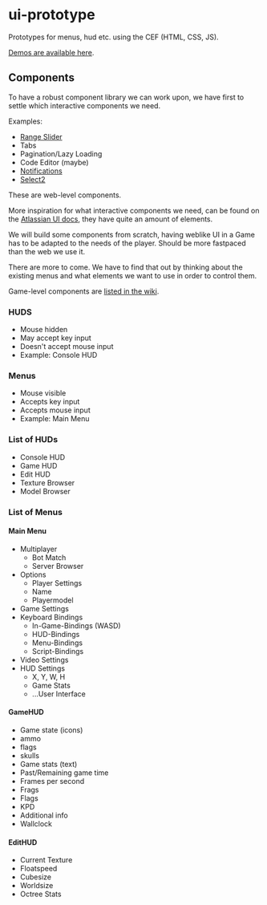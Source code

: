 ui-prototype
============

Prototypes for menus, hud etc. using the CEF (HTML, CSS, JS).

[Demos are available here](https://inexorgame.github.io/ui-prototype/).

## Components

To have a robust component library we can work upon, we have first to settle which interactive components we need.

Examples:
* [Range Slider](http://refreshless.com/nouislider/)
* Tabs
* Pagination/Lazy Loading
* Code Editor (maybe)
* [Notifications](https://docs.atlassian.com/aui/latest/docs/flag.html)
* [Select2](http://embed.plnkr.co/NXhazc3ZTe9rRCFB0iod/preview)

These are web-level components.

More inspiration for what interactive components we need, can be found on the [Atlassian UI docs](https://docs.atlassian.com/aui/latest/docs/auiselect2.html), they have quite an amount of elements.

We will build some components from scratch, having weblike UI in a Game has to be adapted to the needs of the player. Should be more fastpaced than the web we use it.

There are more to come. We have to find that out by thinking about the existing menus and what elements we want to use in order to control them.

Game-level components are [listed in the wiki](https://github.com/inexorgame/inexor-core/wiki/UI-Components).


### HUDS
* Mouse hidden
* May accept key input
* Doesn't accept mouse input
* Example: Console HUD

### Menus
* Mouse visible
* Accepts key input
* Accepts mouse input
* Example: Main Menu

### List of HUDs

* Console HUD
* Game HUD
* Edit HUD
* Texture Browser
* Model Browser

### List of Menus

#### Main Menu
 * Multiplayer
   * Bot Match
   * Server Browser
 * Options
   * Player Settings
   * Name
   * Playermodel
 * Game Settings
  * Keyboard Bindings
    * In-Game-Bindings (WASD)
    * HUD-Bindings
    * Menu-Bindings
    * Script-Bindings
  * Video Settings
  * HUD Settings
    * X, Y, W, H
    * Game Stats
    * ...User Interface

#### GameHUD

* Game state (icons)
* ammo
* flags
* skulls
* Game stats (text)
* Past/Remaining game time
* Frames per second
* Frags
* Flags
* KPD
* Additional info
* Wallclock


#### EditHUD

* Current Texture
* Floatspeed
* Cubesize
* Worldsize
* Octree Stats
